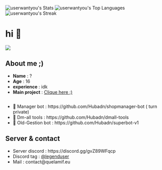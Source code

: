 ![userwantyou's Stats](https://github-readme-stats.vercel.app/api?username=userwantyou&theme=vue-dark&show_icons=true&hide_border=false&count_private=true) ![userwantyou's Top Languages](https://github-readme-stats.vercel.app/api/top-langs/?username=userwantyou&theme=vue-dark&show_icons=true&hide_border=false&layout=compact) ![userwantyou's Streak](https://github-readme-streak-stats.herokuapp.com/?user=userwantyou&theme=vue-dark&hide_border=false)

<h1> hi 👋</h1>

<img src= "https://media.discordapp.net/attachments/1135971296774193223/1150860470950039603/banner-1.jpg">


<h2>About me ;)</h2>

<ul>
  <li> <b>Name</b> : ?  </li>
  <li> <b>Age</b> : 16 </li>
  <li> <b>experience</b> : idk </li>
  <li> <b>Main project</b> : <a href = "https://github.com/Hubadn/shopmanager-bot"> Clique here ;)</a> </li>
</ul>
<img>

<ul>
  <li>📗 Manager bot : https://github.com/Hubadn/shopmanager-bot ( turn private)</li>
  <li>📘 Dm-all tools : https://github.com/Hubadn/dmall-tools </li>
  <li>📙 Old-Gestion bot : https://github.com/Hubadn/superbot-v1 </li>
</ul>


<h2>Server & contact</h2>

<ul>
  <li>Server discord : https://discord.gg/gvZ89WFqcp</li>
  <li>Discord tag : <a href = "https://discord.com/users/709428112739401860">@legenduser</a></li>
  <li>Mail : contact@quelamif.eu</li>
</ul>
